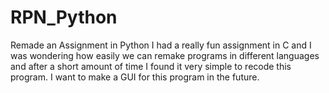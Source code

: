 # RPN_Python
Remade an Assignment in Python
I had a really fun assignment in C and I was wondering how easily we can remake programs in different languages and after a short amount of time I found it very simple to recode this program. I want to make a GUI for this program in the future.
